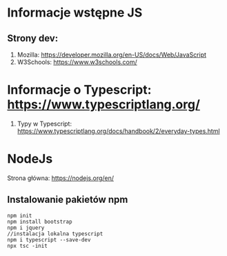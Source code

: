 # Informacje wstępne JS

## Strony dev:

1. Mozilla: https://developer.mozilla.org/en-US/docs/Web/JavaScript
2. W3Schools:  https://www.w3schools.com/

# Informacje o Typescript: https://www.typescriptlang.org/

1. Typy w Typescript: https://www.typescriptlang.org/docs/handbook/2/everyday-types.html

# NodeJs

Strona główna: https://nodejs.org/en/

## Instalowanie pakietów npm

```console
npm init
npm install bootstrap
npm i jquery
//instalacja lokalna typescript
npm i typescript --save-dev
npx tsc -init

```
